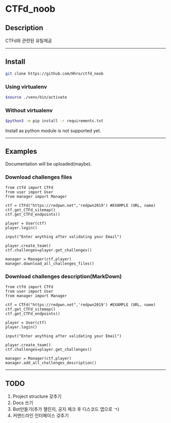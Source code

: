 # CTFd_noob

## Description

CTFd와 관련된 유틸제공

---

## Install

```bash
git clone https://github.com/Hhro/ctfd_noob
```

### Using virtualenv

```bash
$source ./venv/bin/activate
```

### Without virtualenv

```bash
$python3 -m pip install -r requirements.txt
```

Install as python module is not supported yet.

---

## Examples

Documentation will be uploaded(maybe).

### Download challenges files

```python3
from ctfd import CTFd
from user import User
from manager import Manager

ctf = CTFd("https://redpwn.net",'redpwn2019') #EXAMPLE (URL, name)
ctf.get_CTFd_sitemap()
ctf.get_CTFd_endpoints()

player = User(ctf)
player.login()

input("Enter anything after validating your Email")

player.create_team()
ctf.challenges=player.get_challenges()

manager = Manager(ctf,player)
manager.download_all_challenges_files()
```

### Download challenges description(MarkDown)

```python3
from ctfd import CTFd
from user import User
from manager import Manager

ctf = CTFd("https://redpwn.net",'redpwn2019') #EXAMPLE (URL, name)
ctf.get_CTFd_sitemap()
ctf.get_CTFd_endpoints()

player = User(ctf)
player.login()

input("Enter anything after validating your Email")

player.create_team()
ctf.challenges=player.get_challenges()

manager = Manager(ctf,player)
manager.add_all_challenges_description()
```

---

## TODO

1. Project structure 갖추기
2. Docs 쓰기
3. Bot만들기(추가 챌린지, 공지 체크 후 디스코드 앱으로 ㄱ)
4. 커맨드라인 인터페이스 갖추기
